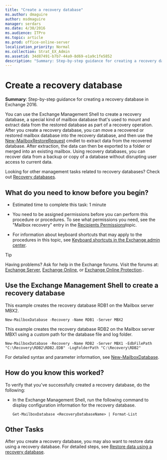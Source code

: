 ```yaml
---
title: "Create a recovery database"
ms.author: dmaguire
author: msdmaguire
manager: serdars
ms.date: 4/30/2016
ms.audience: ITPro
ms.topic: article
ms.prod: office-online-server
localization_priority: Normal
ms.collection: Strat_EX_Admin
ms.assetid: 34d87491-b7b7-44a9-8d69-e1a9c1fe5852
description: "Summary: Step-by-step guidance for creating a recovery database in Exchange 2016."
---
```


# Create a recovery database

 **Summary**: Step-by-step guidance for creating a recovery database in Exchange 2016.
  
You can use the Exchange Management Shell to create a recovery database, a special kind of mailbox database that's used to mount and extract data from the restored database as part of a recovery operation. After you create a recovery database, you can move a recovered or restored mailbox database into the recovery database, and then use the [New-MailboxRestoreRequest](http://technet.microsoft.com/library/0b67defd-3c6c-4470-acfa-7f22a6c1d2bd.aspx) cmdlet to extract data from the recovered database. After extraction, the data can then be exported to a folder or merged into an existing mailbox. Using recovery databases, you can recover data from a backup or copy of a database without disrupting user access to current data. 
  
Looking for other management tasks related to recovery databases? Check out [Recovery databases](recovery-dbs.md).
  
## What do you need to know before you begin?

- Estimated time to complete this task: 1 minute
    
- You need to be assigned permissions before you can perform this procedure or procedures. To see what permissions you need, see the "Mailbox recovery" entry in the [Recipients Permissions](../../permissions/feature-permissions/recipient-perms.md)topic.
    
- For information about keyboard shortcuts that may apply to the procedures in this topic, see [Keyboard shortcuts in the Exchange admin center](../../about-documentation/eac-keyboard-shortcuts.md).
    
> [!TIP]
> Having problems? Ask for help in the Exchange forums. Visit the forums at: [Exchange Server](https://go.microsoft.com/fwlink/p/?linkId=60612), [Exchange Online](https://go.microsoft.com/fwlink/p/?linkId=267542), or [Exchange Online Protection](https://go.microsoft.com/fwlink/p/?linkId=285351).. 
  
## Use the Exchange Management Shell to create a recovery database

This example creates the recovery database RDB1 on the Mailbox server MBX2.
  
```
New-MailboxDatabase -Recovery -Name RDB1 -Server MBX2
```

This example creates the recovery database RDB2 on the Mailbox server MBX1 using a custom path for the database file and log folder.
  
```
New-MailboxDatabase -Recovery -Name RDB2 -Server MBX1 -EdbFilePath "C:\Recovery\RDB2\RDB2.EDB" -LogFolderPath "C:\Recovery\RDB2"
```

For detailed syntax and parameter information, see [New-MailboxDatabase](http://technet.microsoft.com/library/5008090b-e776-4ff6-807c-208e00f4daab.aspx).
  
## How do you know this worked?

To verify that you've successfully created a recovery database, do the following:
  
- In the Exchange Management Shell, run the following command to display configuration information for the recovery database.
    
  ```
  Get-MailboxDatabase <RecoveryDatabaseName> | Format-List
  ```

## Other Tasks

After you create a recovery database, you may also want to restore data using a recovery database. For detailed steps, see [Restore data using a recovery database](restore-data-using-recovery-dbs.md).
  


